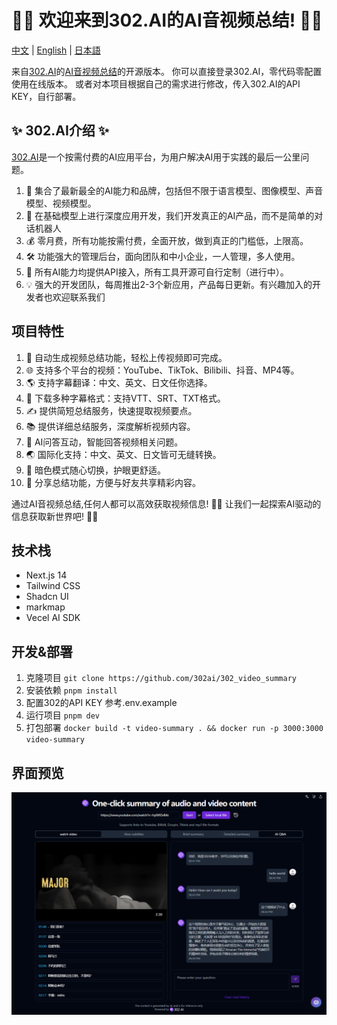 # 🎥🤖 欢迎来到302.AI的AI音视频总结! 🚀✨

[中文](README_zh.md) | [English](README.md) | [日本語](README_ja.md)

来自[302.AI](https://302.ai)的[AI音视频总结](https://302.ai/tools/videosum/)的开源版本。
你可以直接登录302.AI，零代码零配置使用在线版本。
或者对本项目根据自己的需求进行修改，传入302.AI的API KEY，自行部署。

## ✨ 302.AI介绍 ✨
[302.AI](https://302.ai)是一个按需付费的AI应用平台，为用户解决AI用于实践的最后一公里问题。
1. 🧠 集合了最新最全的AI能力和品牌，包括但不限于语言模型、图像模型、声音模型、视频模型。
2. 🚀 在基础模型上进行深度应用开发，我们开发真正的AI产品，而不是简单的对话机器人
3. 💰 零月费，所有功能按需付费，全面开放，做到真正的门槛低，上限高。
4. 🛠 功能强大的管理后台，面向团队和中小企业，一人管理，多人使用。
5. 🔗 所有AI能力均提供API接入，所有工具开源可自行定制（进行中）。
6. 💡 强大的开发团队，每周推出2-3个新应用，产品每日更新。有兴趣加入的开发者也欢迎联系我们

## 项目特性
1. 🎥 自动生成视频总结功能，轻松上传视频即可完成。
2. 🌐 支持多个平台的视频：YouTube、TikTok、Bilibili、抖音、MP4等。
3. 🌎 支持字幕翻译：中文、英文、日文任你选择。
4. 📄 下载多种字幕格式：支持VTT、SRT、TXT格式。
5. ✍️ 提供简短总结服务，快速提取视频要点。
6. 📚 提供详细总结服务，深度解析视频内容。
7. 🤖 AI问答互动，智能回答视频相关问题。
8. 🌏 国际化支持：中文、英文、日文皆可无缝转换。
9. 🌙 暗色模式随心切换，护眼更舒适。
10. 🔗 分享总结功能，方便与好友共享精彩内容。

通过AI音视频总结,任何人都可以高效获取视频信息! 🎉🎥 让我们一起探索AI驱动的信息获取新世界吧! 🌟🚀

## 技术栈
- Next.js 14
- Tailwind CSS
- Shadcn UI
- markmap
- Vecel AI SDK

## 开发&部署
1. 克隆项目 `git clone https://github.com/302ai/302_video_summary`
2. 安装依赖 `pnpm install`
3. 配置302的API KEY 参考.env.example
4. 运行项目 `pnpm dev`
5. 打包部署 `docker build -t video-summary . && docker run -p 3000:3000 video-summary`

## 界面预览
![界面预览](docs/preview.png)
